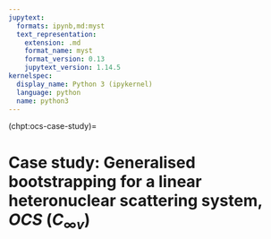 ```yaml
---
jupytext:
  formats: ipynb,md:myst
  text_representation:
    extension: .md
    format_name: myst
    format_version: 0.13
    jupytext_version: 1.14.5
kernelspec:
  display_name: Python 3 (ipykernel)
  language: python
  name: python3
---
```


(chpt:ocs-case-study)=
# Case study: Generalised bootstrapping for a linear heteronuclear scattering system, $OCS~(C_{\infty v})$

```{code-cell} ipython3

```
